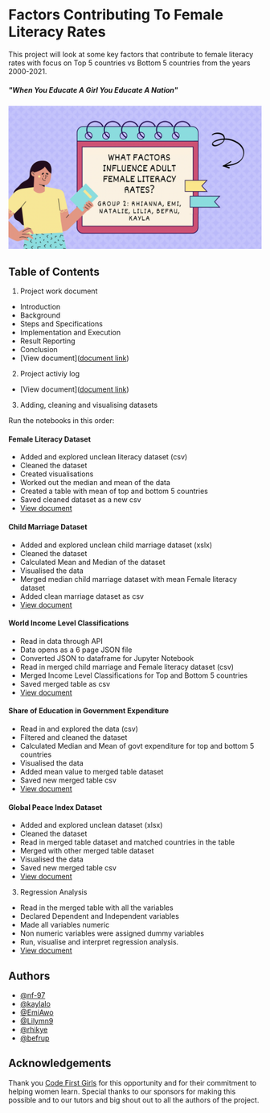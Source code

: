 
# Factors Contributing To Female Literacy Rates

This project will look at some key factors that contribute to female literacy rates with focus on Top 5 countries vs Bottom 5 countries from the years 2000-2021.




##### _"When You Educate A Girl You Educate A Nation"_


![](title-card.png)

## Table of Contents
1. Project work document
*   Introduction
*   Background
*   Steps and Specifications
*   Implementation and Execution
*   Result Reporting
*   Conclusion
*   [View document]([document link](https://github.com/nf-97/literacy-project/blob/to-be-marked/other-project-docs/Project%20Report%20-%20Female%20Literacy.docx))

2.  Project activiy log
*   [View document]([document link](https://github.com/nf-97/literacy-project/blob/to-be-marked/other-project-docs/Project%20Activity%20Log%20(Female%20Literacy).xlsx))

3.  Adding, cleaning and visualising datasets <br>

Run the notebooks in this order:
####    Female Literacy Dataset
*   Added and explored unclean literacy dataset (csv)
*   Cleaned the dataset 
*   Created visualisations 
*   Worked out the median and mean of the data
*   Created a table with mean of top and bottom 5 countries
*   Saved cleaned dataset as a new csv
*   [View document](https://github.com/nf-97/literacy-project/blob/to-be-marked/jupyter-notebooks-data-files/1.adult-female-literacy-dc.ipynb)
####    Child Marriage Dataset
*   Added and explored unclean child marriage dataset (xslx)
*   Cleaned the dataset 
*   Calculated Mean and Median of the dataset
*   Visualised the data
*   Merged median child marriage dataset with mean Female literacy dataset
*   Added clean marriage dataset as csv
*   [View document](https://github.com/nf-97/literacy-project/blob/to-be-marked/jupyter-notebooks-data-files/2.child-marriage-dc.ipynb)

####    World Income Level Classifications
*   Read in data through API 
*   Data opens as a 6 page JSON file 
*   Converted JSON to dataframe for Jupyter Notebook
*   Read in merged child marriage and Female literacy dataset (csv)
*   Merged Income Level Classifications for Top and Bottom 5 countries
*   Saved merged table as csv
*    [View document](https://github.com/nf-97/literacy-project/blob/to-be-marked/jupyter-notebooks-data-files/3.income-level-api-dc%20.ipynb)

####    Share of Education in Government Expenditure
*   Read in and explored the data (csv)
*   Filtered and cleaned the dataset
*   Calculated Median and Mean of govt expenditure for top and bottom 5 countries
*   Visualised the data
*   Added mean value to merged table dataset
*   Saved new merged table csv
*    [View document](https://github.com/nf-97/literacy-project/blob/to-be-marked/jupyter-notebooks-data-files/4.share-of-education-in-govtexp-dc.ipynb)


####   Global Peace Index Dataset
*   Added and explored unclean dataset (xlsx)
*   Cleaned the dataset
*   Read in merged table dataset and matched countries in the table
*   Merged with other merged table dataset
*   Visualised the data
*   Saved new merged table csv
*    [View document](https://github.com/nf-97/literacy-project/blob/to-be-marked/jupyter-notebooks-data-files/5.GPI-dc.ipynb) 

3.  Regression Analysis
*   Read in the merged table with all the variables
*   Declared Dependent and Independent variables
*   Made all variables numeric
*   Non numeric variables were assigned dummy variables
*   Run, visualise and interpret regression analysis.
*   [View document](https://github.com/nf-97/literacy-project/blob/to-be-marked/jupyter-notebooks-data-files/7.regression-results.ipynb)




         
## Authors

- [@nf-97](https://github.com/nf-97)
- [@kaylalo](https://github.com/Kaylalo)
- [@EmiAwo](https://github.com/EmiAwo)
- [@Lilymn9](https://github.com/Lilymn9)
- [@rhikye](https://github.com/rhikye)
- [@befrup](https://github.com/befrup)

## Acknowledgements

 Thank you [Code First Girls](https://codefirstgirls.com/) for this opportunity and for their commitment to helping women learn. Special thanks to our sponsors for making this possible and to our tutors and big shout out to all the authors of the project.
